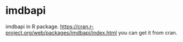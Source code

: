 # imdbapi
imdbapi in R package.
https://cran.r-project.org/web/packages/imdbapi/index.html
you can get it from cran.
